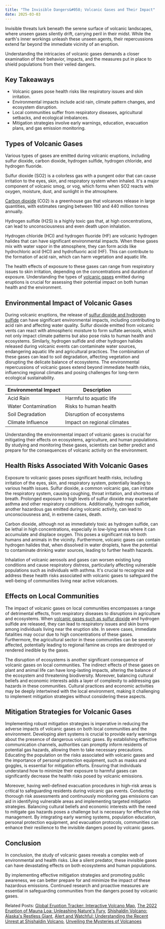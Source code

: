 ```yaml
---
title: "The Invisible Dangers&#058; Volcanic Gases and Their Impact"
date: 2025-03-03
---
```


Invisible threats lurk beneath the serene surface of volcanic landscapes, where unseen gases silently drift, carrying peril in their midst. While the earth's inner workings unleash these unseen agents, their repercussions extend far beyond the immediate vicinity of an eruption.

Understanding the intricacies of volcanic gases demands a closer examination of their behavior, impacts, and the measures put in place to shield populations from their veiled dangers.

## Key Takeaways

- Volcanic gases pose health risks like respiratory issues and skin irritation.
- Environmental impacts include acid rain, climate pattern changes, and ecosystem disruption.
- Local communities suffer from respiratory diseases, agricultural setbacks, and ecological imbalances.
- Mitigation strategies involve early warnings, education, evacuation plans, and gas emission monitoring.

## Types of Volcanic Gases

Various types of gases are emitted during volcanic eruptions, including sulfur dioxide, carbon dioxide, hydrogen sulfide, hydrogen chloride, and hydrogen fluoride.

Sulfur dioxide (SO2) is a colorless gas with a pungent odor that can cause irritation to the eyes, skin, and respiratory system when inhaled. It's a major component of volcanic smog, or vog, which forms when SO2 reacts with oxygen, moisture, dust, and sunlight in the atmosphere.

[Carbon dioxide](https://magmamatters.com/geothermal-energy-and-its-volcanic-origins/ "Geothermal Energy and Its Volcanic Origins") (CO2) is a greenhouse gas that volcanoes release in large quantities, with estimates ranging between 180 and 440 million tonnes annually.

Hydrogen sulfide (H2S) is a highly toxic gas that, at high concentrations, can lead to unconsciousness and even death upon inhalation.

Hydrogen chloride (HCl) and hydrogen fluoride (HF) are volcanic hydrogen halides that can have significant environmental impacts. When these gases mix with water vapor in the atmosphere, they can form acids like hydrochloric acid (HCl) and hydrofluoric acid (HF). This can contribute to the formation of acid rain, which can harm vegetation and aquatic life.

The health effects of exposure to these gases can range from respiratory issues to skin irritation, depending on the concentrations and duration of exposure. Understanding the types of [volcanic gases](https://magmamatters.com/the-environmental-impact-of-volcanic-eruptions-2/ "The Environmental Impact of Volcanic Eruptions") emitted during eruptions is crucial for assessing their potential impact on both human health and the environment.

## Environmental Impact of Volcanic Gases

During volcanic eruptions, the release of [sulfur dioxide and hydrogen sulfide](https://magmamatters.com/understanding-volcanic-formation-a-comprehensive-guide/ "Understanding Volcanic Formation: A Comprehensive Guide") can have significant environmental impacts, including contributing to acid rain and affecting water quality. Sulfur dioxide emitted from volcanic vents can react with atmospheric moisture to form sulfate aerosols, which not only impact climate patterns but also pose risks to human health and ecosystems. Similarly, hydrogen sulfide and other hydrogen halides released during volcanic events can contaminate water sources, endangering aquatic life and agricultural practices. The combination of these gases can lead to soil degradation, affecting vegetation and disrupting the delicate balance of ecosystems. The environmental repercussions of volcanic gases extend beyond immediate health risks, influencing regional climates and posing challenges for long-term ecological sustainability.

| Environmental Impact | Description |
| --- | --- |
| Acid Rain | Harmful to aquatic life |
| Water Contamination | Risks to human health |
| Soil Degradation | Disruption of ecosystems |
| Climate Influence | Impact on regional climates |

Understanding the environmental impact of volcanic gases is crucial for mitigating their effects on ecosystems, agriculture, and human populations. By studying and monitoring these gases, scientists can better predict and prepare for the consequences of volcanic activity on the environment.

## Health Risks Associated With Volcanic Gases

Exposure to volcanic gases poses significant health risks, including irritation of the eyes, skin, and respiratory system, potentially leading to various health issues. Sulfur dioxide, a common volcanic gas, can irritate the respiratory system, causing coughing, throat irritation, and shortness of breath. Prolonged exposure to high levels of sulfur dioxide may exacerbate asthma and other respiratory conditions. Additionally, hydrogen sulfide, another hazardous gas emitted during volcanic activity, can lead to unconsciousness and, in extreme cases, death.

Carbon dioxide, although not as immediately toxic as hydrogen sulfide, can be lethal in high concentrations, especially in low-lying areas where it can accumulate and displace oxygen. This poses a significant risk to both humans and animals in the vicinity. Furthermore, volcanic gases can contain hydrogen halides that, when dissolved in water droplets, have the potential to contaminate drinking water sources, leading to further health hazards.

Inhalation of volcanic aerosols and gases can worsen existing lung conditions and cause respiratory distress, particularly affecting vulnerable populations such as individuals with asthma. It's crucial to recognize and address these health risks associated with volcanic gases to safeguard the well-being of communities living near active volcanoes.

## Effects on Local Communities

The impact of volcanic gases on local communities encompasses a range of detrimental effects, from respiratory diseases to disruptions in agriculture and ecosystems. When [volcanic gases such as sulfur dioxide](https://magmamatters.com/the-art-and-science-of-volcano-monitoring/ "The Art and Science of Volcano Monitoring") and hydrogen sulfide are released, they can lead to respiratory issues and skin burns among individuals living near the eruption site. In severe cases, immediate fatalities may occur due to high concentrations of these gases. Furthermore, the agricultural sector in these communities can be severely affected, potentially leading to regional famine as crops are destroyed or rendered inedible by the gases.

The disruption of ecosystems is another significant consequence of volcanic gases on local communities. The indirect effects of these gases on plant and animal life can have long-lasting impacts, altering the balance of the ecosystem and threatening biodiversity. Moreover, balancing cultural beliefs and economic interests adds a layer of complexity to addressing gas hazards in these communities. Cultural practices and economic activities may be deeply intertwined with the local environment, making it challenging to implement mitigation strategies without considering these aspects.

## Mitigation Strategies for Volcanic Gases

Implementing robust mitigation strategies is imperative in reducing the adverse impacts of volcanic gases on both local communities and the environment. Developing alert systems is crucial to provide early warnings about the presence of dangerous volcanic gases. By establishing effective communication channels, authorities can promptly inform residents of potential gas hazards, allowing them to take necessary precautions. Educating the population on the risks associated with volcanic gases and the importance of personal protection equipment, such as masks and goggles, is essential for mitigation efforts. Ensuring that individuals understand how to minimize their exposure to harmful gases can significantly decrease the health risks posed by volcanic emissions.

Moreover, having well-defined evacuation procedures in high-risk areas is critical to safeguarding residents during volcanic gas events. Conducting thorough risk assessments and continuously monitoring gas emissions can aid in identifying vulnerable areas and implementing targeted mitigation strategies. Balancing cultural beliefs and economic interests with the need to mitigate gas hazards poses a challenge but is necessary for effective risk management. By integrating early warning systems, population education, personal protection equipment, and evacuation protocols, communities can enhance their resilience to the invisible dangers posed by volcanic gases.

## Conclusion

In conclusion, the study of volcanic gases reveals a complex web of environmental and health risks. Like a silent predator, these invisible gases can have devastating effects on both ecosystems and human populations.

By implementing effective mitigation strategies and promoting public awareness, we can better prepare for and minimize the impact of these hazardous emissions. Continued research and proactive measures are essential in safeguarding communities from the dangers posed by volcanic gases.

Related Posts: [Global Eruption Tracker: Interactive Volcano Map](https://magmamatters.com/global-eruption-tracker-interactive-volcano-map/), [The 2022 Eruption of Mauna Loa: Unleashing Nature's Fury](https://magmamatters.com/the-2022-eruption-of-mauna-loa-unleashing-natures-fury/), [Shishaldin Volcano: Alaska's Restless Giant](https://magmamatters.com/shishaldin-volcano-alaskas-restless-giant/), [Alert and Watchful: Understanding the Recent Unrest at Shishaldin Volcano](https://magmamatters.com/alert-and-watchful-understanding-the-recent-unrest-at-shishaldin-volcano/), [Unveiling the Mysteries of Volcanoes](https://magmamatters.com/unveiling-the-mysteries-of-volcanoes/)

